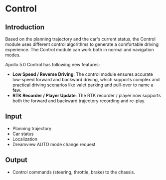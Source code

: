 # Control

## Introduction
Based on the planning trajectory and the car's current status, the Control module uses different control algorithms to generate a comfortable driving experience. The Control module can work both in normal and navigation modes.

Apollo 5.0 Control has following new features:
 * **Low Speed / Reverse Driving**: The control module ensures accurate low-speed forward and backward driving, which supports complex and practical driving scenarios like valet parking and pull-over to name a few.
 * **RTK Recorder / Player Update**: The RTK recorder / player now supports both the forward and backward trajectory recording and re-play.


## Input
  * Planning trajectory
  * Car status
  * Localization
  * Dreamview AUTO mode change request

## Output
  * Control commands (steering, throttle, brake) to the chassis.
